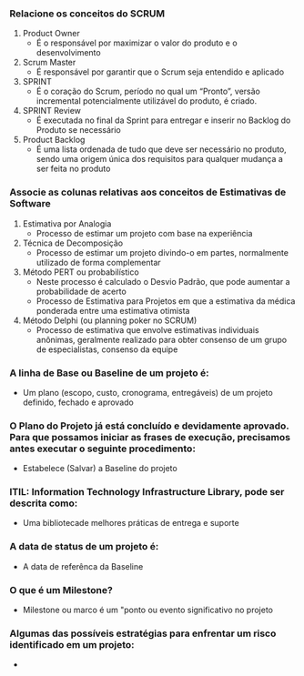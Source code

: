 ### Relacione os conceitos do SCRUM
1. Product Owner
    - É o responsável por maximizar o valor do produto e o desenvolvimento
2. Scrum Master
    - É responsável por garantir que o Scrum seja entendido e aplicado
3. SPRINT
    - É o coração do Scrum, período no qual um “Pronto”, versão incremental potencialmente utilizável do produto, é criado.
4. SPRINT Review
    - É executada no final da Sprint para entregar e inserir no Backlog do Produto se necessário
5. Product Backlog
    - É uma lista ordenada de tudo que deve ser necessário no produto, sendo uma origem única dos requisitos para qualquer mudança a ser feita no produto


### Associe as colunas relativas aos conceitos de Estimativas de Software
1. Estimativa por Analogia
    - Processo de estimar um projeto com base na experiência
2. Técnica de Decomposição
    - Processo de estimar um projeto divindo-o em partes, normalmente utilizado de forma complementar
3. Método PERT ou probabilístico
    - Neste processo é calculado o Desvio Padrão, que pode aumentar a probabilidade de acerto
    - Processo de Estimativa para Projetos em que a estimativa da médica ponderada entre uma estimativa otimista
4. Método Delphi (ou planning poker no SCRUM)
    - Processo de estimativa que envolve estimativas individuais anônimas, geralmente realizado para obter consenso de um grupo de especialistas, consenso da equipe


### A linha de Base ou Baseline de um projeto é:
- Um plano (escopo, custo, cronograma, entregáveis) de um projeto definido, fechado e aprovado


### O Plano do Projeto já está concluído e devidamente aprovado. Para que possamos iniciar as frases de execução, precisamos antes executar o seguinte procedimento:
- Estabelece (Salvar) a Baseline do projeto


### ITIL: Information Technology Infrastructure Library, pode ser descrita como:
- Uma bibliotecade melhores práticas de entrega e suporte


### A data de status de um projeto é:
- A data de referênca da Baseline


### O que é um Milestone?
- Milestone ou marco é um "ponto ou evento significativo no projeto


### Algumas das possíveis estratégias para enfrentar um risco identificado em um projeto:
- 
